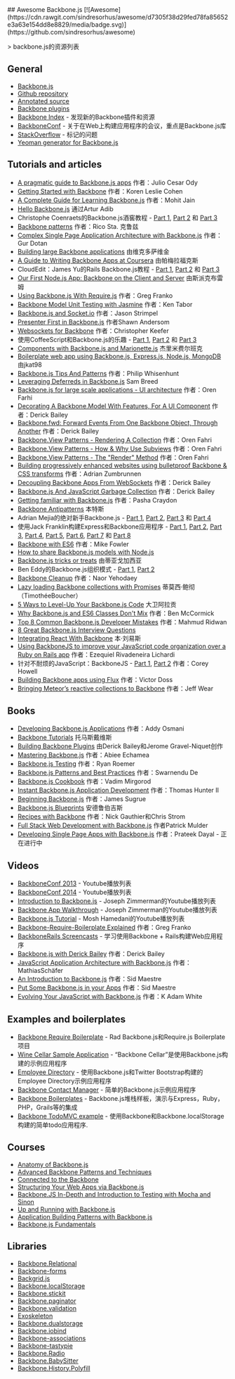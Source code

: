 <div class="github-widget" data-repo="sadcitizen/awesome-backbone"></div>
<script async src="https://pagead2.googlesyndication.com/pagead/js/adsbygoogle.js"></script><ins class="adsbygoogle" style="display:block" data-ad-client="ca-pub-6890694312814945" data-ad-slot="5473692530" data-ad-format="auto"  data-full-width-responsive="true"></ins><script>(adsbygoogle = window.adsbygoogle || []).push({});</script>
## Awesome Backbone.js [![Awesome](https://cdn.rawgit.com/sindresorhus/awesome/d7305f38d29fed78fa85652e3a63e154dd8e8829/media/badge.svg)](https://github.com/sindresorhus/awesome)

&gt; backbone.js的资源列表

## General

- [Backbone.js](http://backbonejs.org/)
- [Github repository](https://github.com/jashkenas/backbone)
- [Annotated source](http://backbonejs.org/docs/backbone.html)
- [Backbone plugins](http://backplug.io/)
- [Backbone Index](https://backboneindex.com/) - 发现新的Backbone插件和资源
- [BackboneConf](http://backboneconf.com/) - 关于在Web上构建应用程序的会议，重点是Backbone.js库
- [StackOverflow](http://stackoverflow.com/questions/tagged/backbone.js) - 标记的问题
- [Yeoman generator for Backbone.js](https://github.com/yeoman/generator-backbone)

## Tutorials and articles

- [A pragmatic guide to Backbone.js apps](http://pragmatic-backbone.com/) 作者：Julio Cesar Ody
- [Getting Started with Backbone](http://www.korenlc.com/backbone-js-tutorial-getting-started-with-backbone/) 作者：Koren Leslie Cohen
- [A Complete Guide for Learning Backbone.js](http://www.codebeerstartups.com/2012/12/a-complete-guide-for-learning-backbone-js/) 作者：Mohit Jain
- [Hello Backbone.js](http://jasongiedymin.github.io/hello-backbonejs/) 通过Artur Adib
-  Christophe Coenraets的Backbone.js酒窖教程 -  [Part 1](http://coenraets.org/blog/2011/12/backbone-js-wine-cellar-tutorial-part-1-getting-started/), [Part 2](http://coenraets.org/blog/2011/12/backbone-js-wine-cellar-tutorial-part-2-crud/) 和 [Part 3](http://coenraets.org/blog/2011/12/backbone-js-wine-cellar-tutorial-part-3-deep-linking-和-application-states/)
- [Backbone patterns](http://ricostacruz.com/backbone-patterns/)  作者：Rico Sta.  克鲁兹
- [Complex Single Page Application Architecture with Backbone.js](http://blog.soom.la/2013/10/complex-single-page-application.html) 作者：Gur Dotan
- [Building large Backbone applications](http://victorsavkin.com/post/59496656297/building-large-backbone-applications) 由维克多萨维金
- [A Guide to Writing Backbone Apps at Coursera](http://blog.pamelafox.org/2013/07/a-guide-to-writing-backbone-apps-at.html) 由帕梅拉福克斯
-  CloudEdit：James Yu的Rails Backbone.js教程 -  [Part 1](http://www.jamesyu.org/2011/01/27/cloudedit-a-backbone-js-tutorial-by-example), [Part 2](http://www.jamesyu.org/2011/02/09/backbone.js-tutorial-with-rails-part-2) 和 [Part 3](http://www.jamesyu.org/2012/05/20/converting-cloudedit-from-backbone-to-parse/)
- [Our First Node.js App: Backbone on the Client and Server](http://nerds.airbnb.com/weve-launched-our-first-nodejs-app-to-product/) 由斯派克布雷姆
- [Using Backbone.js With Require.js](http://gregfranko.com/blog/using-backbone-dot-js-with-require-dot-js/) 作者：Greg Franko
- [Backbone Model Unit Testing with Jasmine](http://blog.katworksgames.com/2013/03/30/bb_model_test_jasmine/) 作者：Ken Tabor
- [Backbone.js and Socket.io](http://developer.teradata.com/blog/jasonstrimpel/2011/11/backbone-js-and-socket-io) 作者：Jason Strimpel
- [Presenter First in Backbone.js](http://spin.atomicobject.com/2012/01/03/presenter-first-in-backbone-js/) 作者Shawn Andersom
- [Websockets for Backbone](http://www.artandlogic.com/blog/2014/06/websockets-for-backbone/) 作者：Christopher Keefer
- 使用CoffeeScript和Backbone.js的乐趣 -  [Part 1](http://www.art和logic.com/blog/2012/06/fun-with-coffeescript-和-backbone-js-part-1/), [Part 2](http://www.art和logic.com/blog/2012/06/fun-with-coffeescript-和-backbone-js-part-2/) 和 [Part 3](http://www.art和logic.com/blog/2012/06/fun-with-coffeescript-和-backbone-js-part-3/)
- [Components with Backbone.js and Marionette.js](http://blog.jeremyfairbank.com/javascript/components-with-backbone-js-and-marionette-js/) 杰里米费尔班克
- [Boilerplate web app using Backbone.js, Express.js, Node.js, MongoDB](http://kroltech.com/2013/12/boilerplate-web-app-using-backbone-js-expressjs-node-js-mongodb/) 由jkat98
- [Backbone.js Tips And Patterns](http://www.smashingmagazine.com/2013/08/09/backbone-js-tips-patterns/) 作者：Philip Whisenhunt
- [Leveraging Deferreds in Backbone.js](http://quickleft.com/blog/leveraging-deferreds-in-backbonejs) Sam Breed
- [Backbone.js for large scale applications - UI architecture](http://orizens.com/wp/topics/backbone-js-for-large-scale-applications-ui-architecture/) 作者：Oren Farhi
- [Decorating A Backbone.Model With Features, For A UI Component](http://derickbailey.com/2014/09/09/decorating-a-backbone-model-with-features-for-a-ui-component/) 作者：Derick Bailey
- [Backbone.fwd: Forward Events From One Backbone Object, Through Another](http://derickbailey.com/2014/05/13/backbone-fwd-forward-events-from-one-backbone-object-through-another/) 作者：Derick Bailey
- [Backbone.View Patterns - Rendering A Collection](http://orizens.com/wp/topics/backbone-view-patterns-rendering-a-collection/) 作者：Oren Fahri
- [Backbone.View Patterns - How & Why Use Subviews](http://orizens.com/wp/topics/backbone-view-patterns-how-why-to-use-subviews/) 作者：Oren Fahri
- [Backbone.View Patterns - The "Render" Method](http://orizens.com/wp/topics/backbone-view-patterns-the-render-method/) 作者：Oren Fahri
- [Building progressively enhanced websites using bulletproof Backbone & CSS transforms](http://azumbrunnen.me/blog/building-progressively-enhanced-websites-with-bulletproof-backbone/) 作者：Adrian Zumbrunnen
- [Decoupling Backbone Apps From WebSockets](http://lostechies.com/derickbailey/2012/04/19/decoupling-backbone-apps-from-websockets/) 作者：Derick Bailey
- [Backbone.js And JavaScript Garbage Collection](http://lostechies.com/derickbailey/2012/03/19/backbone-js-and-javascript-garbage-collection/) 作者：Derick Bailey
- [Getting familiar with Backbone.js](https://blog.safaribooksonline.com/2013/11/16/getting-familiar-with-backbone-js/) 作者：Pasha Craydon
- [Backbone Antipatterns](http://blog.shinetech.com/2013/11/26/backbone-antipatterns/) 本特斯
-  Adrian Mejia的绝对新手Backbone.js  -  [Part 1](http://adrianmejia.com/blog/2012/09/11/backbone-dot-js-for-absolute-beginners-getting-started/), [Part 2](http://adrianmejia.com/blog/2012/09/13/backbone-js-for-absolute-beginners-getting-started-part-2/), [Part 3](http://adrianmejia.com/blog/2012/09/13/backbonejs-for-absolute-beginners-getting-started-part-3/) 和 [Part 4](http://adrianmejia.com/blog/2012/09/13/backbone-js-for-absolute-beginners-getting-started-part-4/)
- 使用Jack Franklin构建Express和Backbone应用程序 -  [Part 1](http://javascriptplayground.com/blog/2013/02/express-backbone-application-part1), [Part 2](http://javascriptplayground.com/blog/2013/02/building-an-app-with-express-和-backbone-part-2), [Part 3](http://javascriptplayground.com/blog/2013/04/building-an-app-with-express-和-backbone-part-3), [Part 4](http://javascriptplayground.com/blog/2013/07/building-an-app-with-express-和-backbone-part-4), [Part 5](http://javascriptplayground.com/blog/2013/08/express-backbone-part5), [Part 6](http://javascriptplayground.com/blog/2013/09/express-backbone-part6), [Part 7](http://javascriptplayground.com/blog/2013/09/express-backbone-part7) 和 [Part 8](http://javascriptplayground.com/blog/2013/10/express-backbone-part8)
- [Backbone with ES6](http://mikefowler.me/2014/06/11/backbone-with-es6/) 作者：Mike Fowler
- [How to share Backbone.js models with Node.js](http://amirmalik.net/2010/11/27/how-to-share-backbonejs-models-with-nodejs)
- [Backbone.js tricks or treats](http://tiagorg.github.io/talk-backbone-tricks-or-treats-html5devconf) 由蒂亚戈加西亚
-  Ben Eddy的Backbone.js组织模式 -  [Part 1](http://www.foraker.com/backbone-js-organizational-patterns/), [Part 2](http://www.foraker.com/backbone-js-organizational-patterns-part-ii/)
- [Backbone Cleanup](http://www.webdeveasy.com/backbone-cleanup/) 作者：Naor Yehodaey
- [Lazy loading Backbone collections with Promises](http://tech.adroll.com/blog/web/2013/11/12/lazyloading-backbone-collection-with-promises.html) 蒂莫西·鲍彻（TimothéeBoucher）
- [5 Ways to Level-Up Your Backbone.js Code](https://blog.engineyard.com/2015/5-ways-to-level-up-your-backbone-code) 大卫阿拉贡
- [Why Backbone.js and ES6 Classes Don't Mix](http://benmccormick.org/2015/04/07/es6-classes-and-backbone-js/) 作者：Ben McCormick
- [Top 8 Common Backbone.js Developer Mistakes](http://www.toptal.com/backbone-js/top-8-common-backbone-js-developer-mistakes) 作者：Mahmud Ridwan
- [8 Great Backbone.js Interview Questions](http://www.toptal.com/backbone-js/interview-questions)
- [Integrating React With Backbone](https://quickleft.com/blog/integrating-react-with-backbone/) 本·刘易斯
- [Using BackboneJS to improve your JavaScript code organization over a Ruby on Rails app](https://medium.com/@ezekielriva/using-backbonejs-to-improve-your-javascript-code-organization-over-a-ruby-on-rails-app-11784575a4f2) 作者：Ezequiel Rivadeneira Lichardi
- 针对不耐烦的JavaScript：BackboneJS  -  [Part 1](https://medium.com/@coreyhowell/javascript-for-the-impatient-backbonejs-part-1-7f4dba8fcea), [Part 2](https://medium.com/@coreyhowell/javascript-for-the-impatient-backbonejs-part-2-a139df9bbbf0) 作者：Corey Howell
- [Building Backbone apps using Flux](https://medium.com/@victordoss/building-backbone-apps-using-flux-f656fd8a873a) 作者：Victor Doss
- [Bringing Meteor’s reactive collections to Backbone](https://mixmax.com/blog/meteor-and-backbone) 作者：Jeff Wear


## Books

- [Developing Backbone.js Applications](http://addyosmani.github.io/backbone-fundamentals/) 作者：Addy Osmani
- [Backbone Tutorials](https://leanpub.com/backbonetutorials) 托马斯戴维斯
- [Building Backbone Plugins](https://leanpub.com/building-backbone-plugins) 由Derick Bailey和Jerome Gravel-Niquet创作
- [Mastering Backbone.js](http://www.amazon.com/dp/1783288493) 作者：Abiee Echamea
- [Backbone.js Testing](http://backbone-testing.com/) 作者：Ryan Roemer
- [Backbone.js Patterns and Best Practices](http://www.amazon.com/dp/1783283572) 作者：Swarnendu De
- [Backbone.js Cookbook](http://www.amazon.com/dp/1782162720/) 作者：Vadim Mirgorod
- [Instant Backbone.js Application Development](http://www.amazon.com/dp/1782165665) 作者：Thomas Hunter II
- [Beginning Backbone.js](http://www.amazon.com/dp/1430263342/) 作者：James Sugrue
- [Backbone.js Blueprints](http://www.amazon.com/dp/1783286997/) 安德鲁伯吉斯
- [Recipes with Backbone](http://recipeswithbackbone.com/) 作者：Nick Gauthier和Chris Strom
- [Full Stack Web Development with Backbone.js](http://shop.oreilly.com/product/0636920030799.do) 作者Patrick Mulder
- [Developing Single Page Apps with Backbone.js](https://singlepagebook.supportbee.com/) 作者：Prateek Dayal  - 正在进行中

## Videos

- [BackboneConf 2013](https://www.youtube.com/playlist?list=PLlgxAbM67lYLJm9_Ub3gStXa2vjb51aUX) -  Youtube播放列表
- [BackboneConf 2014](https://www.youtube.com/playlist?list=PLlgxAbM67lYIGw8DnANC7VgREbzJRQged) -  Youtube播放列表
- [Introduction to Backbone.js](https://www.youtube.com/playlist?list=PLCE344BDBD8FAC282) -  Joseph Zimmerman的Youtube播放列表
- [Backbone App Walkthrough](https://www.youtube.com/playlist?list=PL0C57F698BD4766B1) -  Joseph Zimmerman的Youtube播放列表
- [Backbone.js Tutorial](http://www.youtube.com/playlist?list=PLTjRvDozrdlwn9IsHWEs9IQv3HQob4bH3) -  Mosh Hamedani的Youtube播放列表
- [Backbone-Require-Boilerplate Explained](http://gregfranko.com/blog/backbone-require-boilerplate-explained/) 作者：Greg Franko
- [BackboneRails Screencasts](http://www.backbonerails.com/) - 学习使用Backbone + Rails构建Web应用程序
- [Backbone.js with Derick Bailey](https://www.youtube.com/watch?v=VERQEr-bVTs) 作者：Derick Bailey
- [JavaScript Application Architecture with Backbone.js](http://www.youtube.com/watch?v=PGgZ7qRvoGE) 作者：MathiasSchäfer
- [An Introduction to Backbone.js](http://www.youtube.com/watch?v=PcTVQyrWSSs) 作者：Sid Maestre
- [Put Some Backbone.js in your Apps](http://www.youtube.com/watch?v=jM8KE_Fa6JI) 作者：Sid Maestre
- [Evolving Your JavaScript with Backbone.js](http://wordpress.tv/2013/09/05/k-adam-white-evolving-your-javascript-with-backbone-js/) 作者：K Adam White

## Examples and boilerplates

- [Backbone Require Boilerplate](https://github.com/BoilerplateMVC/Backbone-Require-Boilerplate) -  Rad Backbone.js和Require.js Boilerplate项目
- [Wine Cellar Sample Application](https://github.com/ccoenraets/backbone-cellar) - “Backbone Cellar”是使用Backbone.js构建的示例应用程序
- [Employee Directory](https://github.com/ccoenraets/directory-backbone-bootstrap) - 使用Backbone.js和Twitter Bootstrap构建的Employee Directory示例应用程序
- [Backbone Contact Manager](https://github.com/dmytroyarmak/backbone-contact-manager) - 简单的Backbone.js示例应用程序
- [Backbone Boilerplates](https://github.com/addyosmani/backbone-boilerplates) -  Backbone.js堆栈样板，演示与Express，Ruby，PHP，Grails等的集成
- [Backbone TodoMVC example](http://todomvc.com/examples/backbone/) - 使用Backbone和Backbone.localStorage构建的简单todo应用程序.

## Courses

- [Anatomy of Backbone.js](https://www.codeschool.com/courses/anatomy-of-backbone-js)
- [Advanced Backbone Patterns and Techniques](http://code.tutsplus.com/courses/advanced-backbone-patterns-and-techniques)
- [Connected to the Backbone](http://code.tutsplus.com/courses/connected-to-the-backbone)
- [Structuring Your Web Apps via Backbone.js](https://github.com/hegdeashwin/Backbone)
- [Backbone.JS In-Depth and Introduction to Testing with Mocha and Sinon](https://frontendmasters.com/courses/backbone-js-in-depth-testing-mocha-sinon/)
- [Up and Running with Backbone.js](http://www.lynda.com/Backbonejs-tutorials/Up-Running-Backbonejs/163089-2.html)
- [Application Building Patterns with Backbone.js](http://www.pluralsight.com/courses/playing-with-backbonejs)
- [Backbone.js Fundamentals](http://www.pluralsight.com/courses/backbone-fundamentals)

## Libraries

- [Backbone.Relational](https://github.com/PaulUithol/Backbone-relational)
- [Backbone-forms](https://github.com/powmedia/backbone-forms)
- [Backgrid.js](https://github.com/wyuenho/backgrid)
- [Backbone.localStorage](https://github.com/jeromegn/Backbone.localStorage)
- [Backbone.stickit](https://github.com/NYTimes/backbone.stickit)
- [Backbone.paginator](https://github.com/backbone-paginator/backbone.paginator)
- [Backbone.validation](https://github.com/thedersen/backbone.validation)
- [Exoskeleton](https://github.com/paulmillr/exoskeleton)
- [Backbone.dualstorage](https://github.com/nilbus/Backbone.dualStorage)
- [Backbone.iobind](https://github.com/noveogroup/backbone.iobind)
- [Backbone-associations](https://github.com/dhruvaray/backbone-associations)
- [Backbone-tastypie](https://github.com/PaulUithol/backbone-tastypie)
- [Backbone.Radio](https://github.com/marionettejs/backbone.radio)
- [Backbone.BabySitter](https://github.com/marionettejs/backbone.babysitter)
- [Backbone.History.Polyfill](https://github.com/FidelityInternational/BackboneHistoryPolyfill)
